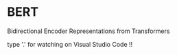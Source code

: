 # BERT
Bidirectional Encoder Representations from Transformers


type '.' for watching on Visual Studio Code !!

